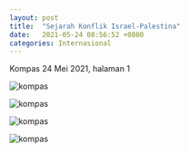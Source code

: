 ```yaml
---
layout: post
title:  "Sejarah Konflik Israel-Palestina"
date:   2021-05-24 08:56:52 +0800
categories: Internasional
---
```

Kompas 24 Mei 2021, halaman 1

![kompas]({{site.url}}/{{site.baseurl}}/assets/2021/mei/Kompas24052021-hal-1.jpg)

![kompas]({{site.url}}/{{site.baseurl}}/assets/2021/mei/Screenshot_20210617-045857_Kompasid.jpg)

![kompas]({{site.url}}/{{site.baseurl}}/assets/2021/mei/Screenshot_20210617-045906_Kompasid.jpg)

![kompas]({{site.url}}/{{site.baseurl}}/assets/2021/mei/Screenshot_20210617-050405_Kompasid.jpg)

